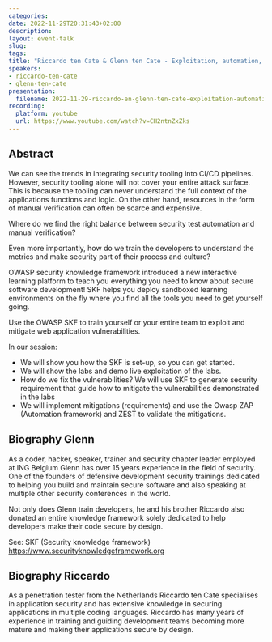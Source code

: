 ```yaml
---
categories:
date: 2022-11-29T20:31:43+02:00
description:
layout: event-talk
slug:
tags:
title: "Riccardo ten Cate & Glenn ten Cate - Exploitation, automation, mitigation"
speakers:
- riccardo-ten-cate
- glenn-ten-cate
presentation:
  filename: 2022-11-29-riccardo-en-glenn-ten-cate-exploitation-automation-mitigation.pdf
recording:
  platform: youtube
  url: https://www.youtube.com/watch?v=CH2ntnZxZks
---
```


## Abstract

We can see the trends in integrating security tooling into CI/CD pipelines. However, security tooling alone will not cover your entire attack surface. This is because the tooling can never understand the full context of the applications functions and logic. On the other hand, resources in the form of manual verification can often be scarce and expensive.

Where do we find the right balance between security test automation and manual verification?

Even more importantly, how do we train the developers to understand the metrics and make security part of their process and culture?

OWASP security knowledge framework introduced a new interactive learning platform to teach you everything you need to know about secure software development! SKF helps you deploy sandboxed learning environments on the fly where you find all the tools you need to get yourself going.

Use the OWASP SKF to train yourself or your entire team to exploit and mitigate web application vulnerabilities.

In our session:

* We will show you how the SKF is set-up, so you can get started.
* We will show the labs and demo live exploitation of the labs.
* How do we fix the vulnerabilities? We will use SKF to generate security requirement that guide how to mitigate the vulnerabilities demonstrated in the labs
* We will implement mitigations (requirements) and use the Owasp ZAP (Automation framework) and ZEST to validate the mitigations.


## Biography Glenn

As a coder, hacker, speaker, trainer and security chapter leader employed at ING Belgium Glenn has over 15 years experience in the field of security. One of the founders of defensive development security trainings dedicated to helping you build and maintain secure software and also speaking at multiple other security conferences in the world.

Not only does Glenn train developers, he and his brother Riccardo also donated an entire knowledge framework solely dedicated to help developers make their code secure by design.

See: SKF (Security knowledge framework) https://www.securityknowledgeframework.org


## Biography Riccardo

As a penetration tester from the Netherlands Riccardo ten Cate specialises in application security and has extensive knowledge in securing applications in multiple coding languages. Riccardo has many years of experience in training and guiding development teams becoming more mature and making their applications secure by design.